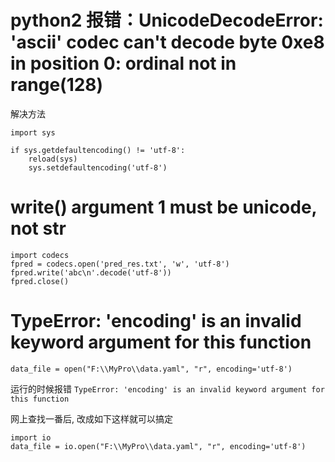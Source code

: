 # python2 报错：UnicodeDecodeError: 'ascii' codec can't decode byte 0xe8 in position 0: ordinal not in range(128)

解决方法

```
import sys

if sys.getdefaultencoding() != 'utf-8':
    reload(sys)
    sys.setdefaultencoding('utf-8')
```

# write() argument 1 must be unicode, not str 

```
import codecs
fpred = codecs.open('pred_res.txt', 'w', 'utf-8')
fpred.write('abc\n'.decode('utf-8'))
fpred.close()
```

# TypeError: 'encoding' is an invalid keyword argument for this function

```
data_file = open("F:\\MyPro\\data.yaml", "r", encoding='utf-8')
```
运行的时候报错 `TypeError: 'encoding' is an invalid keyword argument for this function`

网上查找一番后, 改成如下这样就可以搞定
```
import io
data_file = io.open("F:\\MyPro\\data.yaml", "r", encoding='utf-8')
```
